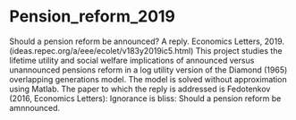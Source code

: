 # Pension_reform_2019
Should a pension reform be announced? A reply. Economics Letters, 2019. (ideas.repec.org/a/eee/ecolet/v183y2019ic5.html)
This project studies the lifetime utility and social welfare implications of announced versus unannounced pensions reform in a log utility version of the Diamond (1965) overlapping generations model. The model is solved without approximation using Matlab. The paper to which the reply is addressed is Fedotenkov (2016, Economics Letters): Ignorance is bliss: Should a pension reform be amnnounced.  
